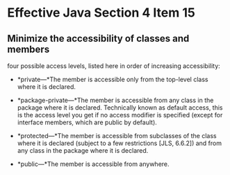 # Effective Java Section 4 Item 15

## Minimize the accessibility of classes and members

four possible access levels, listed here in order of increasing accessibility:

- *private—*The member is accessible only from the top-level class where it is declared.

- *package-private—*The member is accessible from any class in the package where it is declared. Technically known as default access, this is the access level you get if no access modifier is specified (except for interface members, which are public by default).

- *protected—*The member is accessible from subclasses of the class where it is declared (subject to a few restrictions [JLS, 6.6.2]) and from any class in the package where it is declared.

- *public—*The member is accessible from anywhere.


